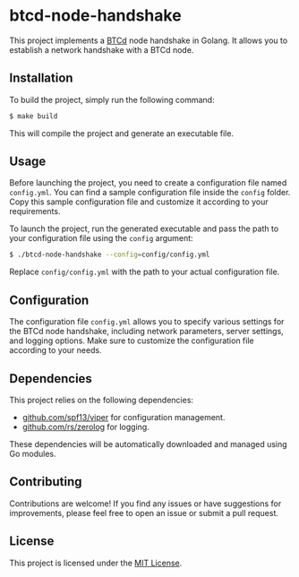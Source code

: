 # btcd-node-handshake

This project implements a [BTCd](https://github.com/btcsuite/btcd) node handshake in Golang. It allows you to establish a network handshake with a BTCd node.

## Installation

To build the project, simply run the following command:

```bash
$ make build
```

This will compile the project and generate an executable file.

## Usage

Before launching the project, you need to create a configuration file named `config.yml`. You can find a sample configuration file inside the `config` folder. Copy this sample configuration file and customize it according to your requirements.

To launch the project, run the generated executable and pass the path to your configuration file using the `config` argument:

```bash
$ ./btcd-node-handshake --config=config/config.yml
```


Replace `config/config.yml` with the path to your actual configuration file.

## Configuration

The configuration file `config.yml` allows you to specify various settings for the BTCd node handshake, including network parameters, server settings, and logging options. Make sure to customize the configuration file according to your needs.

## Dependencies

This project relies on the following dependencies:

- [github.com/spf13/viper](https://github.com/spf13/viper) for configuration management.
- [github.com/rs/zerolog](https://github.com/rs/zerolog) for logging.

These dependencies will be automatically downloaded and managed using Go modules.

## Contributing

Contributions are welcome! If you find any issues or have suggestions for improvements, please feel free to open an issue or submit a pull request.

## License

This project is licensed under the [MIT License](LICENSE).
